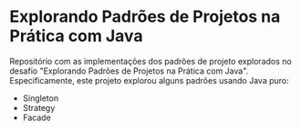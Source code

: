 
# Explorando Padrões de Projetos na Prática com Java

Repositório com as implementações dos padrões de projeto explorados no desafio "Explorando Padrões de Projetos na Prática com Java". Especificamente, este projeto explorou alguns padrões usando Java puro:
- Singleton
- Strategy
- Facade

